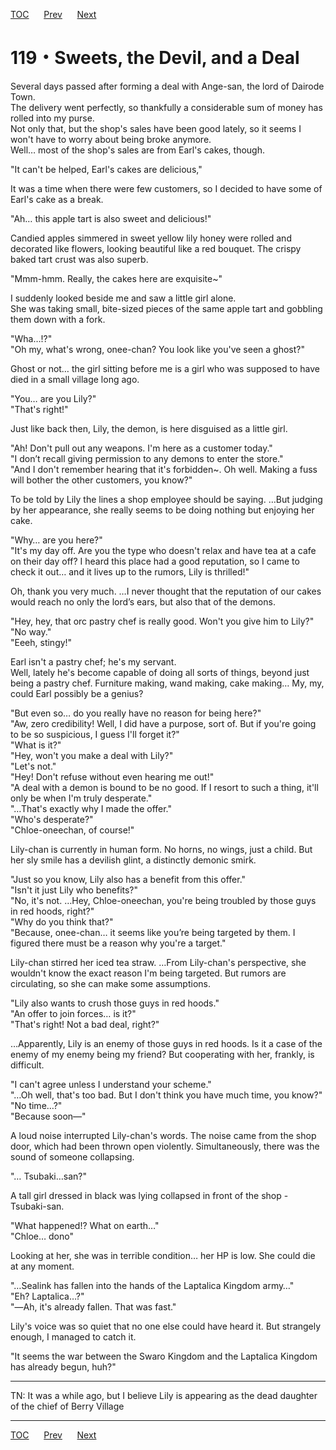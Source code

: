 [TOC](../readme.md)&nbsp;&nbsp;&nbsp;&nbsp;&nbsp;&nbsp;[Prev](Section0118.md)&nbsp;&nbsp;&nbsp;&nbsp;&nbsp;&nbsp;[Next](Section0120.md)



# 119・Sweets, the Devil, and a Deal

Several days passed after forming a deal with Ange-san, the lord of
Dairode Town.  
The delivery went perfectly, so thankfully a considerable sum of money
has rolled into my purse.  
Not only that, but the shop's sales have been good lately, so it seems I
won't have to worry about being broke anymore.  
Well… most of the shop's sales are from Earl's cakes, though.  
  
"It can't be helped, Earl's cakes are delicious,"  
  
It was a time when there were few customers, so I decided to have some
of Earl's cake as a break.  
  
"Ah… this apple tart is also sweet and delicious!"  
  
Candied apples simmered in sweet yellow lily honey were rolled and
decorated like flowers, looking beautiful like a red bouquet. The crispy
baked tart crust was also superb.  
  
"Mmm-hmm. Really, the cakes here are exquisite~"  
  
I suddenly looked beside me and saw a little girl alone.  
She was taking small, bite-sized pieces of the same apple tart and
gobbling them down with a fork.  
  
"Wha…!?"  
"Oh my, what's wrong, onee-chan? You look like you've seen a ghost?"  
  
Ghost or not… the girl sitting before me is a girl who was supposed to
have died in a small village long ago.  
  
"You… are you Lily?"  
"That's right!"  
  
Just like back then, Lily, the demon, is here disguised as a little
girl.  
  
"Ah! Don't pull out any weapons. I'm here as a customer today."  
"I don’t recall giving permission to any demons to enter the store."  
"And I don't remember hearing that it's forbidden~. Oh well. Making a
fuss will bother the other customers, you know?"  
  
To be told by Lily the lines a shop employee should be saying. …But
judging by her appearance, she really seems to be doing nothing but
enjoying her cake.  
  
"Why… are you here?"  
"It's my day off. Are you the type who doesn't relax and have tea at a
cafe on their day off? I heard this place had a good reputation, so I
came to check it out… and it lives up to the rumors, Lily is
thrilled!"  
  
Oh, thank you very much. …I never thought that the reputation of our
cakes would reach no only the lord’s ears, but also that of the
demons.  
  
"Hey, hey, that orc pastry chef is really good. Won't you give him to
Lily?"  
"No way."  
"Eeeh, stingy!"  
  
Earl isn't a pastry chef; he's my servant.  
Well, lately he's become capable of doing all sorts of things, beyond
just being a pastry chef. Furniture making, wand making, cake making…
My, my, could Earl possibly be a genius?  
  
"But even so… do you really have no reason for being here?"  
"Aw, zero credibility! Well, I did have a purpose, sort of. But if
you're going to be so suspicious, I guess I'll forget it?"  
"What is it?"  
"Hey, won't you make a deal with Lily?"  
"Let's not."  
"Hey! Don't refuse without even hearing me out!"  
"A deal with a demon is bound to be no good. If I resort to such a
thing, it'll only be when I'm truly desperate."  
"…That's exactly why I made the offer."  
"Who's desperate?"  
"Chloe-oneechan, of course!"  
  
Lily-chan is currently in human form. No horns, no wings, just a child.
But her sly smile has a devilish glint, a distinctly demonic smirk.  
  
"Just so you know, Lily also has a benefit from this offer."  
"Isn't it just Lily who benefits?"  
"No, it's not. …Hey, Chloe-oneechan, you're being troubled by those guys
in red hoods, right?"  
"Why do you think that?"  
"Because, onee-chan… it seems like you’re being targeted by them. I
figured there must be a reason why you're a target."  
  
Lily-chan stirred her iced tea straw. …From Lily-chan's perspective, she
wouldn't know the exact reason I'm being targeted. But rumors are
circulating, so she can make some assumptions.  
  
"Lily also wants to crush those guys in red hoods."  
"An offer to join forces… is it?"  
"That's right! Not a bad deal, right?"  
  
…Apparently, Lily is an enemy of those guys in red hoods. Is it a case
of the enemy of my enemy being my friend? But cooperating with her,
frankly, is difficult.  
  
"I can't agree unless I understand your scheme."  
"…Oh well, that's too bad. But I don't think you have much time, you
know?"  
"No time…?"  
"Because soon—"  
  
A loud noise interrupted Lily-chan's words. The noise came from the shop
door, which had been thrown open violently. Simultaneously, there was
the sound of someone collapsing.  
  
"… Tsubaki…san?"  
  
A tall girl dressed in black was lying collapsed in front of the shop -
Tsubaki-san.  
  
"What happened!? What on earth…"  
"Chloe… dono"  
  
Looking at her, she was in terrible condition… her HP is low. She could
die at any moment.  
  
"…Sealink has fallen into the hands of the Laptalica Kingdom army…"  
"Eh? Laptalica…?"  
"―Ah, it's already fallen. That was fast."  
  
Lily's voice was so quiet that no one else could have heard it. But
strangely enough, I managed to catch it.  
  
"It seems the war between the Swaro Kingdom and the Laptalica Kingdom
has already begun, huh?"  
  
  
  

------------------------------------------------------------------------

  
TN: It was a while ago, but I believe Lily is appearing as the dead
daughter of the chief of Berry Village  


---
[TOC](../readme.md)&nbsp;&nbsp;&nbsp;&nbsp;&nbsp;&nbsp;[Prev](Section0118.md)&nbsp;&nbsp;&nbsp;&nbsp;&nbsp;&nbsp;[Next](Section0120.md)

